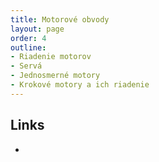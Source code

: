 ```yaml
---
title: Motorové obvody
layout: page
order: 4
outline:
- Riadenie motorov
- Servá
- Jednosmerné motory
- Krokové motory a ich riadenie
---
```






## Links

* 
